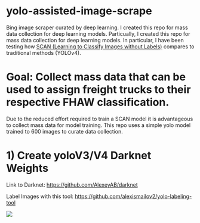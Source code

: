 # yolo-assisted-image-scrape
Bing image scraper curated by deep learning. I created this repo for mass data collection for deep learning models. Particually, I created this repo for mass data collection for deep learning models. In particular, I have been testing how [SCAN (Learning to Classify Images without Labels)]( https://arxiv.org/pdf/2005.12320.pdf) compares to traditional methods (YOLOv4).

# Goal: Collect mass data that can be used to assign freight trucks to their respective FHAW classification.

Due to the reduced effort required to train a SCAN model it is advantageous to collect mass data for model training. This repo uses a simple yolo model trained to 600 images to curate data collection. 


# 1) Create yoloV3/V4 Darknet Weights 
Link to Darknet: https://github.com/AlexeyAB/darknet

Label Images with this tool: https://github.com/alexismailov2/yolo-labeling-tool

![](https://media3.giphy.com/media/apWnL996NJojmc0ROd/giphy.gif)


